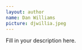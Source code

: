 ```yaml
---
layout: author
name: Dan Williams
picture: djwillia.jpeg
---
```


Fill in your description here.
